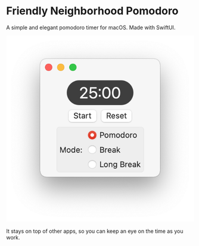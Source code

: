 # Friendly Neighborhood Pomodoro

A simple and elegant pomodoro timer for macOS. Made with SwiftUI.

![Screenshot](Screenshot.png)

It stays on top of other apps, so you can keep an eye on the time as you work.
